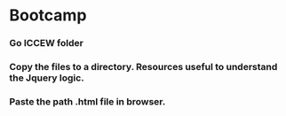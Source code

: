 # Bootcamp

### Go ICCEW folder
### Copy the files to a directory. Resources useful to understand the Jquery logic.
### Paste the path <name upon choice>.html file in browser.
